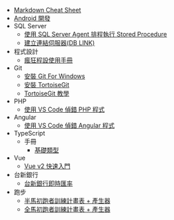 * [Markdown Cheat Sheet](markdown-cheat-sheet.md)
* [Android 開發](Android/Readme.md)
* SQL Server
    * [使用 SQL Server Agent 排程執行 Stored Procedure](SqlServer/使用_SQL_Server_Agent_排程執行_Stored_Procedure.md)
    * [建立連結伺服器(DB LINK)](SqlServer/建立連結伺服器.md)
* 程式設計
    * [瘋狂程設使用手冊](Programming/CodingFrenzy/Readme.md)
* Git
    * [安裝 Git For Windows](Tools/Git/Install_Git_For_Windows/Readme.md)
    * [安裝 TortoiseGit](Tools/Git/Install-TortoiseGit/Readme.md)
    * [TortoiseGit 教學](Tools/Git/Use-TortoiseGit/Readme.md)
* PHP
  * [使用 VS Code 偵錯 PHP 程式](PHP/php_debug.md)
* Angular
  * [使用 VS Code 偵錯 Angular 程式](Angular/debug-angular-in-vs-code.md)
* TypeScript
  * 手冊
    * [基礎類型](TypeScript/handbook/basic-types.md)
* Vue
  * [Vue v2 快速入門](Vue/Readme.md)
* 台新銀行
  * <a href="taishinbank/foreign-exchange-rates/" target="_blank">台新銀行即時匯率</a>
* 跑步
  * <a href="Running/half-marathon-training-schedule.html" target="_blank">半馬初跑者訓練計畫表 + 產生器</a>
  * <a href="Running/marathon-training-schedule.html" target="_blank">全馬初跑者訓練計畫表 + 產生器</a>